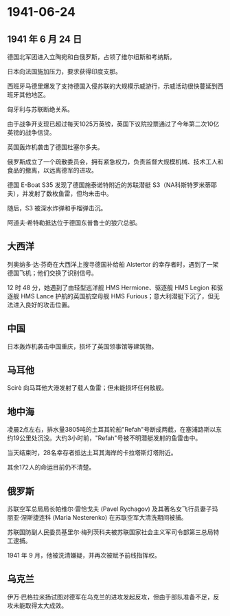 # 1941-06-24

## 1941 年 6 月 24 日

德国北军团进入立陶宛和白俄罗斯，占领了维尔纽斯和考纳斯。

日本向法国施加压力，要求获得印度支那。

西班牙马德里爆发了支持德国入侵苏联的大规模示威游行，示威活动很快蔓延到西班牙其他地区。

匈牙利与苏联断绝关系。

由于战争开支现已超过每天1025万英镑，英国下议院投票通过了今年第二次10亿英镑的战争信贷。

英国轰炸机袭击了德国杜塞尔多夫。

俄罗斯成立了一个疏散委员会，拥有紧急权力，负责监督大规模机械、技术工人和食品的撤离，以远离德军的进攻。

德国 E-Boat S35 发现了德国施泰诺特附近的苏联潜艇
S3（NA科斯特罗米蒂耶夫），并发射了数枚鱼雷，但均未击中。

随后，S3 被深水炸弹和手榴弹击沉。

阿道夫·希特勒抵达位于德国东普鲁士的狼穴总部。

## 大西洋

列奥纳多·达·芬奇在大西洋上搜寻德国补给船 Alstertor
的幸存者时，遇到了一架德国飞机；他们交换了识别信号。

12 时 48 分，她遇到了由轻型巡洋舰 HMS Hermione、驱逐舰 HMS Legion
和驱逐舰 HMS Lance 护航的英国航空母舰 HMS
Furious；意大利潜艇下沉了，但无法进入良好的攻击位置。

## 中国

日本轰炸机袭击中国重庆，损坏了英国领事馆等建筑物。

## 马耳他

Scirè 向马耳他大港发射了载人鱼雷；但未能损坏任何敌舰。

## 地中海

凌晨2点左右，排水量3805吨的土耳其轮船"Refah"号断成两截，在塞浦路斯以东约19公里处沉没。大约3小时前，"Refah"号被不明潜艇发射的鱼雷击中。

当天结束时，28名幸存者抵达土耳其海岸的卡拉塔斯灯塔附近。

其余172人的命运目前仍不清楚。

## 俄罗斯

苏联空军总局局长帕维尔·雷恰戈夫 (Pavel Rychagov)
及其著名女飞行员妻子玛丽亚·涅斯捷连科 (Maria Nesterenko)
在苏联空军大清洗期间被捕。

苏联国防副人民委员基里尔·梅列茨科夫被苏联国家社会主义军司令部第三总局特工逮捕。

1941 年 9 月，他被洗清嫌疑，并再次被赋予前线指挥权。

## 乌克兰

伊万·巴格拉米扬试图对德军在乌克兰的进攻发起反攻，但由于部队准备不足，反攻未能取得太大成效。

